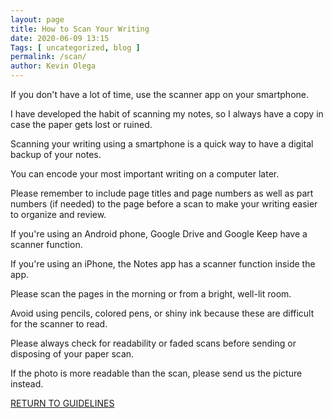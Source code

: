 ```yaml
--- 
layout: page 
title: How to Scan Your Writing
date: 2020-06-09 13:15
Tags: [ uncategorized, blog ]
permalink: /scan/ 
author: Kevin Olega 
--- 
```


If you don't have a lot of time, use the scanner app on your smartphone.

I have developed the habit of scanning my notes, so I always have a copy in case the paper gets lost or ruined.

Scanning your writing using a smartphone is a quick way to have a digital backup of your notes.

You can encode your most important writing on a computer later.

Please remember to include page titles and page numbers as well as part numbers (if needed) to the page before a scan to make your writing easier to organize and review.

If you're using an Android phone, Google Drive and Google Keep have a scanner function.

If you're using an iPhone, the Notes app has a scanner function inside the app.

Please scan the pages in the morning or from a bright, well-lit room.

Avoid using pencils, colored pens, or shiny ink because these are difficult for the scanner to read.

Please always check for readability or faded scans before sending or disposing of your paper scan.

If the photo is more readable than the scan, please send us the picture instead.


<a href="https://callcentertrainingtips.com/6wlguide/" class="button focus">RETURN TO GUIDELINES</a>
